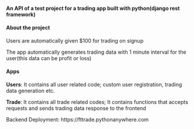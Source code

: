 <h4>An API of a test project for a trading app built with python(django rest framework)</h4>

<h4>About the project</h4>
<p> Users are automatically given $100 for trading on signup</p>
<p>The app automatically generates trading data with 1 minute interval for the user(this data can be profit or loss)</p>

<h4>Apps</h4>
<p><b>Users</b>: It contains all user related code; custom user registration, trading data generation etc.</p>
<p><b>Trade</b>: It contains all trade related codes; It contains functions that accepts requests and sends trading data response to the frontend</p>


<p>Backend Deployment: https://fttrade.pythonanywhere.com</p>
